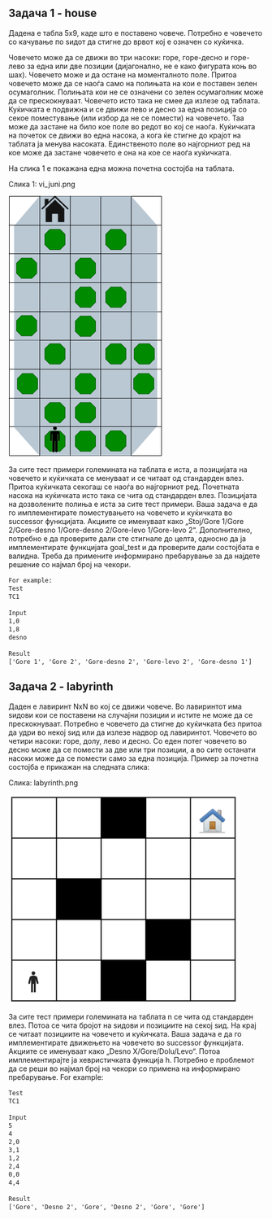 ## Задача 1 - house

Дадена е табла 5x9, каде што е поставено човече. Потребно е човечето со качување по ѕидот да стигне до врвот кој е
означен со куќичка.

Човечето може да се движи во три насоки: горе, горе-десно и горе-лево за една или две позиции (дијагонално, не е како
фигурата коњ во шах). Човечето може и да остане на моменталното поле. Притоа човечето може да се наоѓа само на полињата
на кои е поставен зелен осумаголник. Полињата кои не се означени со зелен осумаголник може да се прескокнуваат. Човечето
исто така не смее да излезе од таблата. Куќичката е подвижна и се движи лево и десно за една позиција со секое
поместување (или избор да не се помести) на човечето. Таа може да застане на било кое поле во редот во кој се наоѓа.
Куќичката на почеток се движи во една насока, а кога ќе стигне до крајот на таблата ја менува насоката. Единственото
поле во најгорниот ред на кое може да застане човечето е она на кое се наоѓа куќичката.

На слика 1 е покажана една можна почетна состојба на таблата.

Слика 1: vi_juni.png

![](./../images/vi_juni.png)

За сите тест примери големината на таблата е иста, а позицијата на човечето и куќичката се менуваат и се читаат од
стандарден влез. Притоа куќичката секогаш се наоѓа во најгорниот ред. Почетната насока на куќичката исто така се чита од
стандарден влез. Позицијата на дозволените полиња е иста за сите тест примери. Ваша задача е да го имплементирате
поместувањето на човечето и куќичката во successor функцијата. Акциите се именуваат како „Stoj/Gore 1/Gore 2/Gore-desno
1/Gore-desno 2/Gore-levo 1/Gore-levo 2“. Дополнително, потребно е да проверите дали сте стигнале до целта, односно да ја
имплементирате функцијата goal_test и да проверите дали состојбата е валидна. Треба да примените информирано пребарување
за да најдете решение со најмал број на чекори.

````
For example:
Test 
TC1

Input 
1,0
1,8
desno

Result
['Gore 1', 'Gore 2', 'Gore-desno 2', 'Gore-levo 2', 'Gore-desno 1']
````

## Задача 2 - labyrinth

Даден е лавиринт NxN во кој се движи човече. Во лавиринтот има ѕидови кои се поставени на случајни позиции и истите не
може да се прескокнуваат. Потребно е човечето да стигне до куќичката без притоа да удри во некој ѕид или да излезе
надвор од лавиринтот. Човечето во четири насоки: горе, долу, лево и десно. Со еден потег човечето во десно може да се
помести за две или три позиции, а во сите останати насоки може да се помести само за една позиција. Пример за почетна
состојба е прикажан на следната слика:

Слика: labyrinth.png

![](./../images/labyrinth.png)

За сите тест примери големината на таблата n се чита од стандарден влез. Потоа се чита бројот на ѕидови и позициите на
секој ѕид. На крај се читаат позициите на човечето и куќичката. Ваша задача е да го имплементирате движењето на човечето
во successor функцијата. Акциите се именуваат како „Desno X/Gore/Dolu/Levo“. Потоа имплементирајте ја хевристичката
функција h. Потребно е проблемот да се реши во најмал број на чекори со примена на информирано пребарување.
For example:

````
Test
TC1	

Input
5	
4
2,0
3,1
1,2
2,4
0,0
4,4

Result
['Gore', 'Desno 2', 'Gore', 'Desno 2', 'Gore', 'Gore']
````
